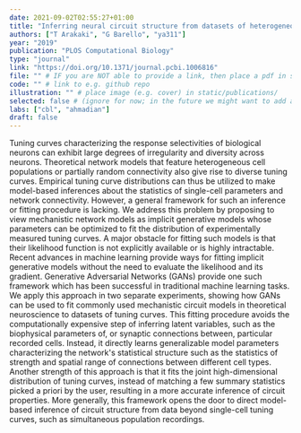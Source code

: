 ```yaml
---
date: 2021-09-02T02:55:27+01:00
title: "Inferring neural circuit structure from datasets of heterogeneous tuning curves"
authors: ["T Arakaki", "G Barello", "ya311"]
year: "2019"
publication: "PLOS Computational Biology"
type: "journal"
link: "https://doi.org/10.1371/journal.pcbi.1006816"
file: "" # IF you are NOT able to provide a link, then place a pdf in static/publications/ and write the filename here (e.g. "hennequin-neuron-2018.pdf") 
code: "" # link to e.g. github repo
illustration: "" # place image (e.g. cover) in static/publications/
selected: false # (ignore for now; in the future we might want to add a "Selected publications" section)
labs: ["cbl", "ahmadian"]
draft: false
---
```


Tuning curves characterizing the response selectivities of biological neurons can exhibit large degrees of irregularity and diversity across neurons. Theoretical network models that feature heterogeneous cell populations or partially random connectivity also give rise to diverse tuning curves. Empirical tuning curve distributions can thus be utilized to make model-based inferences about the statistics of single-cell parameters and network connectivity. However, a general framework for such an inference or fitting procedure is lacking. We address this problem by proposing to view mechanistic network models as implicit generative models whose parameters can be optimized to fit the distribution of experimentally measured tuning curves. A major obstacle for fitting such models is that their likelihood function is not explicitly available or is highly intractable. Recent advances in machine learning provide ways for fitting implicit generative models without the need to evaluate the likelihood and its gradient. Generative Adversarial Networks (GANs) provide one such framework which has been successful in traditional machine learning tasks. We apply this approach in two separate experiments, showing how GANs can be used to fit commonly used mechanistic circuit models in theoretical neuroscience to datasets of tuning curves. This fitting procedure avoids the computationally expensive step of inferring latent variables, such as the biophysical parameters of, or synaptic connections between, particular recorded cells. Instead, it directly learns generalizable model parameters characterizing the network's statistical structure such as the statistics of strength and spatial range of connections between different cell types. Another strength of this approach is that it fits the joint high-dimensional distribution of tuning curves, instead of matching a few summary statistics picked a priori by the user, resulting in a more accurate inference of circuit properties. More generally, this framework opens the door to direct model-based inference of circuit structure from data beyond single-cell tuning curves, such as simultaneous population recordings.
